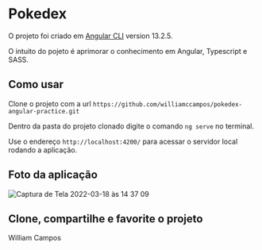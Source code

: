 # Pokedex

O projeto foi criado em  [Angular CLI](https://github.com/angular/angular-cli) version 13.2.5.

O intuito do pojeto é aprimorar o conhecimento em Angular, Typescript e SASS.
## Como usar

Clone o projeto com a url `https://github.com/williamccampos/pokedex-angular-practice.git`

Dentro da pasta do projeto clonado digite o comando `ng serve` no terminal.

Use o endereço `http://localhost:4200/` para acessar o servidor local rodando a aplicação.

## Foto da aplicação
![Captura de Tela 2022-03-18 às 14 37 09](https://user-images.githubusercontent.com/66341532/159055201-cbae33ad-1971-4c09-906a-f328df31128e.png)


## Clone, compartilhe e favorite o projeto

William Campos


